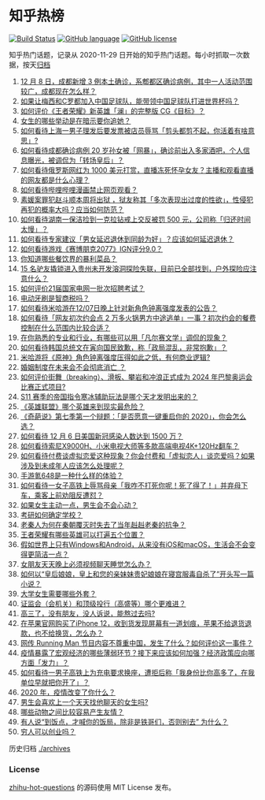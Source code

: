 # 知乎热榜
[![Build Status](https://github.com/ToWeLong/zhihu-hot-questions/workflows/CI/badge.svg)](https://github.com/ToWeLong/zhihu-hot-questions/actions)
[![GitHub language](https://img.shields.io/badge/language-golang-orange.svg)](https://golang.org/)
[![GitHub license](https://img.shields.io/github/license/ToWeLong/zhihu-hot-questions)](https://github.com/ToWeLong/zhihu-hot-questions/blob/main/LICENSE)

知乎热门话题，记录从 2020-11-29 日开始的知乎热门话题。每小时抓取一次数据，按天[归档](./archives)

<!-- BEGIN -->

1. [12 月 8 日，成都新增 3 例本土确诊，系郫都区确诊病例，其中一人活动范围较广，成都现在怎么样？](https://www.zhihu.com/question/433711159)
1. [如果让梅西和C罗都加入中国足球队，能带领中国足球队打进世界杯吗？](https://www.zhihu.com/question/357940746)
1. [如何评价《王者荣耀》新英雄「澜」的完整版 CG《目标》？](https://www.zhihu.com/question/433845128)
1. [女生的哪些举动是在暗示要你追她？](https://www.zhihu.com/question/59024006)
1. [如何看待上海一男子理发后要发票被店员辱骂「剪头都剪不起，你活着有啥意思」?](https://www.zhihu.com/question/433734698)
1. [如何看待成都确诊病例 20 岁孙女被「网暴」，确诊前出入多家酒吧，个人信息曝光，被调侃为「转场皇后」？](https://www.zhihu.com/question/433875675)
1. [如何看待俄罗斯网红为 1000 美元打赏，直播冻死怀孕女友？主播和观看直播的网友都是什么心理？](https://www.zhihu.com/question/433693972)
1. [如何看待哔哩哔哩漫画禁止网页观看？](https://www.zhihu.com/question/433772324)
1. [素媛案罪犯赵斗顺本周将出狱 ，狱友称其「多次表现出过度的性欲」，性侵犯再犯的概率大吗？应当如何防范？](https://www.zhihu.com/question/433720674)
1. [如何看待湖南一保洁捡到一克拉钻戒上交反被罚 500 元，公司称「归还时间太慢」？](https://www.zhihu.com/question/433753693)
1. [如何看待专家建议「男女延迟退休到同龄为好」？应该如何延迟退休？](https://www.zhihu.com/question/433681374)
1. [如何看待游戏《赛博朋克2077》IGN评分9.0？](https://www.zhihu.com/question/433826856)
1. [你知道哪些餐饮界的暴利菜品？](https://www.zhihu.com/question/430100068)
1. [15 名驴友撬锁进入贵州未开发溶洞探险失联，目前已全部找到，户外探险应注意什么？](https://www.zhihu.com/question/433750186)
1. [如何评价21届国家电网一批次招聘考试？](https://www.zhihu.com/question/433709160)
1. [电动牙刷是智商税吗？](https://www.zhihu.com/question/60799591)
1. [如何看待米哈游在12/07日晚上针对新角色钟离强度发表的公告？](https://www.zhihu.com/question/433818130)
1. [如何看待「网友初次约会点 2 万多火锅男方中途逃单」一事？初次约会的餐费控制在什么范围内比较合适？](https://www.zhihu.com/question/433747941)
1. [在你熟悉的专业和行业，有哪些可以用「凡尔赛文学」调侃的现象？](https://www.zhihu.com/question/430561630)
1. [如何看待韩国总统文在寅向国民致歉，称「政局混乱，非常抱歉」？](https://www.zhihu.com/question/433756369)
1. [米哈游将《原神》角色钟离强度压得如此之低，有何商业逻辑?](https://www.zhihu.com/question/433588569)
1. [婚姻制度在未来会不会彻底消亡 ？](https://www.zhihu.com/question/366945849)
1. [如何评价街舞（breaking）、滑板、攀岩和冲浪正式成为 2024 年巴黎奥运会比赛正式项目?](https://www.zhihu.com/question/433842940)
1. [S11 赛季的帝国指令寒冰辅助玩法是哪个天才发明出来的？](https://www.zhihu.com/question/433607921)
1. [《英雄联盟》哪个英雄来到现实最危险？](https://www.zhihu.com/question/432844368)
1. [《奇葩说》第七季第一个辩题：「是否愿意一键重启你的 2020」，你会怎么选？](https://www.zhihu.com/question/433880332)
1. [如何看待 12 月 6 日美国新冠感染人数达到 1500 万？](https://www.zhihu.com/question/433558420)
1. [如何看待索尼X9000H、小米电视大师等多款高端电视4K+120Hz翻车？](https://www.zhihu.com/question/433325374)
1. [如何看待付费谈虚拟恋爱这种现象？你会付费和「虚拟恋人」谈恋爱吗？如果涉及到未成年人应该怎么处理呢？](https://www.zhihu.com/question/433838363)
1. [手游氪648是一种什么样的体验？](https://www.zhihu.com/question/432647586)
1. [如何看待一女子高铁上辱骂母亲「我咋不打死你呢！死了得了！」并弃母下车，乘客上前劝阻反遭怼？](https://www.zhihu.com/question/433852772)
1. [如果女生主动一点，男生会不会心动？](https://www.zhihu.com/question/432129590)
1. [考研如何确定学校？](https://www.zhihu.com/question/265595875)
1. [老秦人为何在秦朝覆灭时失去了当年赳赳老秦的抗争？](https://www.zhihu.com/question/23376439)
1. [王者荣耀有哪些英雄可以打遍五个位置？](https://www.zhihu.com/question/404561238)
1. [假如世界上只有Windows和Android，从来没有iOS和macOS，生活会不会变得更简洁一点？](https://www.zhihu.com/question/432669057)
1. [女朋友天天晚上必须视频聊天睡觉怎么办？](https://www.zhihu.com/question/433078860)
1. [如何以“皇后娘娘，皇上和您的亲妹妹贵妃娘娘在寝宫服毒自杀了”开头写一篇小说？](https://www.zhihu.com/question/401255812)
1. [大学女生需要哪些外套？](https://www.zhihu.com/question/293964461)
1. [证监会（会机关）和顶级投行（高盛等）哪个更难进？](https://www.zhihu.com/question/391884169)
1. [高三了，没有朋友，没人诉说，能熬过去吗?](https://www.zhihu.com/question/425642277)
1. [在苹果官网购买了iPhone 12，收到货发现屏幕有一道划痕，苹果不给退货退款，也不给换货，怎么办？](https://www.zhihu.com/question/432970564)
1. [网传 Running Man 节目内容不尊重中国，发生了什么？如何评价这一事件？](https://www.zhihu.com/question/433696788)
1. [疫情暴露了宏观经济的哪些薄弱环节？接下来应该如何加强？经济政策应向哪方面「发力」？](https://www.zhihu.com/question/432793188)
1. [如何看待一男子高铁上为充电要求换座，遭拒后称「我身份比你高多了，在我单位早就把你开了」？](https://www.zhihu.com/question/433708901)
1. [2020 年，疫情改变了你什么？](https://www.zhihu.com/question/433860289)
1. [男生会喜欢上一个天天找他聊天的女生吗?](https://www.zhihu.com/question/332843285)
1. [哪些动物之间比较容易产生友情？](https://www.zhihu.com/question/419276402)
1. [有人说“到饭点，才喊你的饭局，除非是铁哥们，否则别去” 为什么？](https://www.zhihu.com/question/424940007)
1. [穷人可以创业吗？](https://www.zhihu.com/question/431064352)

<!-- END -->

历史归档 [./archives](./archives)


### License
[zhihu-hot-questions](https://github.com/towelong/zhihu-hot-questions) 的源码使用 MIT License 发布。